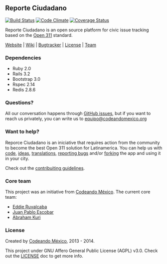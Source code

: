 ## Reporte Ciudadano

[![Build Status](https://travis-ci.org/CodeandoMexico/reporte-ciudadano.png)](https://travis-ci.org/CodeandoMexico/reporte-ciudadano)
[![Code Climate](https://codeclimate.com/github/CodeandoMexico/reporte-ciudadano.png)](https://codeclimate.com/github/CodeandoMexico/reporte-ciudadano)
[![Coverage Status](https://coveralls.io/repos/CodeandoMexico/reporte-ciudadano/badge.png)](https://coveralls.io/r/CodeandoMexico/reporte-ciudadano)

Reporte Ciudadano is an open source platform for civic issue tracking
based on the [Open 311](http://open311.org) standard.

[Website](http://codeandomexico.github.io/reporte-ciudadano/) |
[Wiki](https://github.com/CodeandoMexico/reporte-ciudadano/wiki) |
[Bugtracker](https://github.com/CodeandoMexico/reporte-ciudadano/issues) |
[License](/LICENSE) |
[Team](http://codeandomexico.github.io/reporte-ciudadano/team.html)

### Dependencies
- Ruby 2.0
- Rails 3.2
- Bootstrap 3.0
- Rspec 2.14
- Redis 2.8.6

### Questions?

All our conversation happens through [GitHub issues](https://github.com/CodeandoMexico/reporte-ciudadano/issues), but if 
you want to reach us privately, you can write us to
<equipo@codeandomexico.org>

### Want to help?

Reporce Ciudadano is an iniciative that requires action from the
community to become the best Open 311 solution for Latinamerica.
You can help us with [code](https://github.com/CodeandoMexico/reporte-ciudadano/pulls), [ideas](https://github.com/CodeandoMexico/reporte-ciudadano/issues), [translations](https://github.com/CodeandoMexico/reporte-ciudadano/tree/master/config/locales),
[reporting bugs](https://github.com/CodeandoMexico/reporte-ciudadano/issues) and/or [forking](http://codeandomexico.github.io/reporte-ciudadano/ejemplos.html) the app and using it in your city.

Check out the [contribuiting guidelines](https://github.com/CodeandoMexico/reporte-ciudadano/blob/master/CONTRIBUTING.md).

### Core team

This project was an initiative from [Codeando México](https://github.com/CodeandoMexico?tab=members).
The current core team:
- [Eddie Ruvalcaba](https://github.com/eddie-ruva)
- [Juan Pablo Escobar](https://github.com/juanpabloe)
- [Abraham Kuri](https://github.com/kurenn)

### License

Created by [Codeando México](https://github.com/CodeandoMexico?tab=members), 2013 - 2014.

This project under GNU Affero General Public License (AGPL) v3.0. Check out the [LICENSE](/LICENSE) doc to get
more info.
